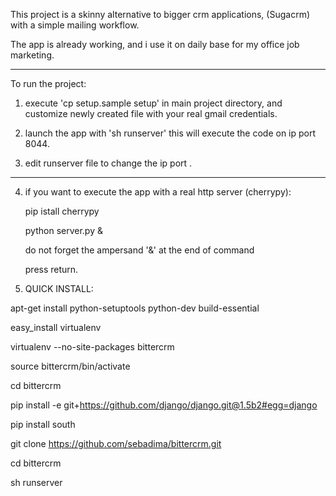 This project is a skinny alternative to bigger crm applications, (Sugacrm) with a simple mailing workflow.

The app is already working, and i use it on daily base for my office job marketing.

------


To run the project:


1) execute 'cp setup.sample setup' in main project directory, and customize newly created file with your real gmail credentials.


2) launch the app with  'sh runserver' this will execute the code on ip port 8044.


3) edit runserver file to change the ip port .


------


4) if you want to execute the app with a real http server (cherrypy):

   pip istall cherrypy

   python server.py &

   do not forget the ampersand '&' at the end of command

   press return.


5) QUICK INSTALL:

apt-get install python-setuptools python-dev build-essential

easy_install virtualenv

virtualenv --no-site-packages bittercrm

source bittercrm/bin/activate

cd bittercrm

pip install -e git+https://github.com/django/django.git@1.5b2#egg=django

pip install south

git clone https://github.com/sebadima/bittercrm.git

cd bittercrm

sh runserver
